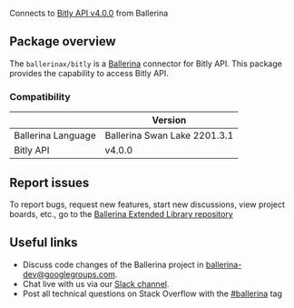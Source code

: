 Connects to [Bitly API v4.0.0](https://dev.bitly.com/api-reference) from Ballerina

## Package overview
The `ballerinax/bitly` is a [Ballerina](https://ballerina.io/) connector for Bitly API.
This package provides the capability to access Bitly API.

### Compatibility
|                               | Version                         |
|-------------------------------|---------------------------------|
| Ballerina Language            | Ballerina Swan Lake 2201.3.1      | 
| Bitly API                     | v4.0.0                          |

## Report issues
To report bugs, request new features, start new discussions, view project boards, etc., go to the [Ballerina Extended Library repository](https://github.com/ballerina-platform/ballerina-extended-library)

## Useful links
- Discuss code changes of the Ballerina project in [ballerina-dev@googlegroups.com](mailto:ballerina-dev@googlegroups.com).
- Chat live with us via our [Slack channel](https://ballerina.io/community/slack/).
- Post all technical questions on Stack Overflow with the [#ballerina](https://stackoverflow.com/questions/tagged/ballerina) tag
